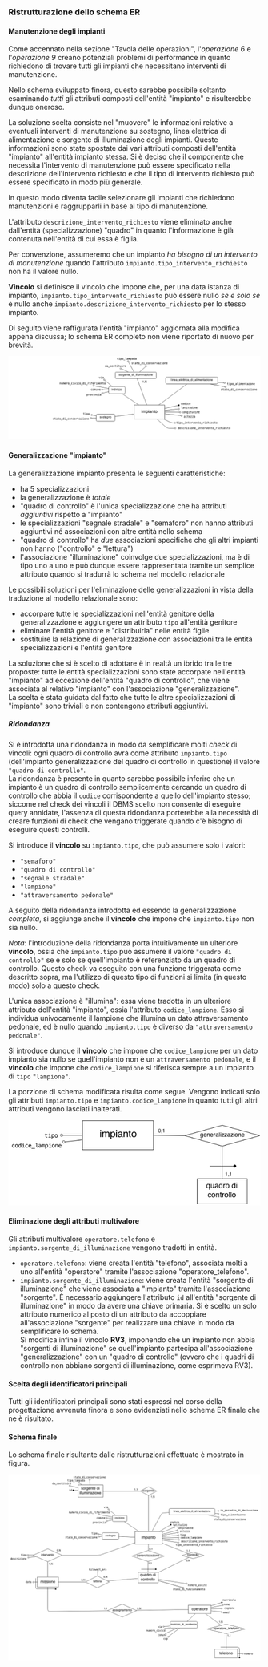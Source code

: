 ### Ristrutturazione dello schema ER

#### Manutenzione degli impianti

Come accennato nella sezione "Tavola delle operazioni", l'*operazione 6* e
l'*operazione 9* creano potenziali problemi di performance in quanto richiedono
di trovare tutti gli impianti che necessitano interventi di manutenzione.

Nello schema sviluppato finora, questo sarebbe possibile soltanto esaminando
*tutti* gli attributi composti dell'entità "impianto" e risulterebbe dunque
oneroso.

La soluzione scelta consiste nel "muovere" le informazioni relative a eventuali
interventi di manutenzione su sostegno, linea elettrica di alimentazione e
sorgente di illuminazione degli impianti. Queste informazioni sono state
spostate dai vari attributi composti dell'entità "impianto" all'entità impianto
stessa. Si è deciso che il componente che necessita l'intervento di manutenzione
può essere specificato nella descrizione dell'intervento richiesto e che il tipo
di intervento richiesto può essere specificato in modo più generale.

In questo modo diventa facile selezionare gli impianti che richiedono
manutenzioni e raggrupparli in base al tipo di manutenzione.

L'attributo `descrizione_intervento_richiesto` viene eliminato anche dall'entità
(specializzazione) "quadro" in quanto l'informazione è già contenuta nell'entità
di cui essa è figlia.

Per convenzione, assumeremo che un impianto *ha bisogno di un intervento di
manutenzione* quando l'attributo `impianto.tipo_intervento_richiesto` non ha il
valore nullo.

**Vincolo** si definisce il vincolo che impone che, per una data istanza di
impianto, `impianto.tipo_intervento_richiesto` può essere nullo *se e solo se* è
nullo anche `impianto.descrizione_intervento_richiesto` per lo stesso impianto.

Di seguito viene raffigurata l'entità "impianto" aggiornata alla modifica appena
discussa; lo schema ER completo non viene riportato di nuovo per brevità.

![](images/entita-impianto-con-manutenzione.png)

#### Generalizzazione "impianto"

La generalizzazione impianto presenta le seguenti caratteristiche:

- ha 5 specializzazioni
- la generalizzazione è *totale*
- "quadro di controllo" è l'unica specializzazione che ha attributi *aggiuntivi*
    rispetto a "impianto"
- le specializzazioni "segnale stradale" e "semaforo" non hanno attributi
    aggiuntivi né associazioni con altre entità nello schema
- "quadro di controllo" ha *due* associazioni specifiche che gli altri impianti
    non hanno ("controllo" e "lettura")
- l'associazione "illuminazione" coinvolge due specializzazioni, ma è di tipo
    uno a uno e può dunque essere rappresentata tramite un semplice attributo
    quando si tradurrà lo schema nel modello relazionale

Le possibili soluzioni per l'eliminazione delle generalizzazioni in vista della
traduzione al modello relazionale sono:

- accorpare tutte le specializzazioni nell'entità genitore della
    generalizzazione e aggiungere un attributo `tipo` all'entità genitore
- eliminare l'entità genitore e "distribuirla" nelle entità figlie
- sostituire la relazione di generalizzazione con associazioni tra le entità
    specializzazioni e l'entità genitore

La soluzione che si è scelto di adottare è in realtà un ibrido tra le tre
proposte: tutte le entità specializzazioni sono state accorpate nell'entità
"impianto" ad eccezione dell'entità "quadro di controllo", che viene associata
al relativo "impianto" con l'associazione "generalizzazione".  
La scelta è stata guidata dal fatto che tutte le altre specializzazioni di
"impianto" sono triviali e non contengono attributi aggiuntivi.

##### Ridondanza

Si è introdotta una ridondanza in modo da semplificare molti *check* di vincoli:
ogni quadro di controllo avrà come attributo `impianto.tipo` (dell'impianto
generalizzazione del quadro di controllo in questione) il valore `"quadro di
controllo"`.  
La ridondanza è presente in quanto sarebbe possibile inferire che un impianto è
un quadro di controllo semplicemente cercando un quadro di controllo che abbia
il `codice` corrispondente a quello dell'impianto stesso; siccome nel check dei
vincoli il DBMS scelto non consente di eseguire query annidate, l'assenza di
questa ridondanza porterebbe alla necessità di creare funzioni di check che
vengano triggerate quando c'è bisogno di eseguire questi controlli.

Si introduce il **vincolo** su `impianto.tipo`, che può assumere solo i valori:

- `"semaforo"`
- `"quadro di controllo"`
- `"segnale stradale"`
- `"lampione"`
- `"attraversamento pedonale"`

A seguito della ridondanza introdotta ed essendo la generalizzazione *completa*,
si aggiunge anche il **vincolo** che impone che `impianto.tipo` non sia nullo.

*Nota*: l'introduzione della ridondanza porta intuitivamente un ulteriore
**vincolo**, ossia che `impianto.tipo` può assumere il valore `"quadro di
controllo"` se e solo se quell'impianto è referenziato da un quadro di
controllo. Questo check va eseguito con una funzione triggerata come descritto
sopra, ma l'utilizzo di questo tipo di funzioni si limita (in questo modo) solo
a questo check.

L'unica associazione è "illumina": essa viene tradotta in un ulteriore attributo
dell'entità "impianto", ossia l'attributo `codice_lampione`. Esso si individua
univocamente il lampione che illumina un dato attraversamento pedonale, ed è
nullo quando `impianto.tipo` è diverso da `"attraversamento pedonale"`.

Si introduce dunque il **vincolo** che impone che `codice_lampione` per un dato
impianto sia nullo se quell'impianto non è un `attraversamento pedonale`, e il
**vincolo** che impone che `codice_lampione` si riferisca sempre a un impianto
di `tipo` `"lampione"`.

La porzione di schema modificata risulta come segue. Vengono indicati solo gli
attributi `impianto.tipo` e `impianto.codice_lampione` in quanto tutti gli altri
attributi vengono lasciati inalterati.

![](images/eliminazione-generalizzazione.png)

#### Eliminazione degli attributi multivalore

Gli attributi multivalore `operatore.telefono` e
`impianto.sorgente_di_illuminazione` vengono tradotti in entità.

- `operatore.telefono`: viene creata l'entità "telefono", associata
    molti a uno all'entità "operatore" tramite l'associazione
    "operatore_telefono".
- `impianto.sorgente_di_illuminazione`: viene creata l'entità "sorgente di
    illuminazione" che viene associata a "impianto" tramite l'associazione
    "sorgente". È necessario aggiungere l'attributo `id` all'entità "sorgente di
    illuminazione" in modo da avere una chiave primaria. Si è scelto un solo
    attributo numerico al posto di un attributo da accoppiare all'associazione
    "sorgente" per realizzare una chiave in modo da semplificare lo schema.  
    Si modifica infine il vincolo **RV3**, imponendo che un impianto non abbia
    "sorgenti di illuminazione" se quell'impianto partecipa all'associazione
    "generalizzazione" con un "quadro di controllo" (ovvero che i quadri di
    controllo non abbiano sorgenti di illuminazione, come esprimeva RV3).

#### Scelta degli identificatori principali

Tutti gli identificatori principali sono stati espressi nel corso della
progettazione avvenuta finora e sono evidenziati nello schema ER finale che ne è
risultato.

#### Schema finale

Lo schema finale risultante dalle ristrutturazioni effettuate è mostrato in
figura.

![](images/er-v2.png)
